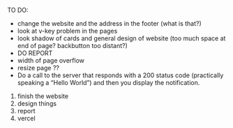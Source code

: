 TO DO:
- change the website and the address in the footer (what is that?)
- look at v-key problem in the pages
- look shadow of cards and general design of website (too much space at end of page? backbutton too distant?)
- DO REPORT
- width of page overflow
- resize page ??
- Do a call to the server that responds with a 200 status code (practically speaking a “Hello World”) and then you display the notification.


1) finish the website
2) design things
3) report
4) vercel

